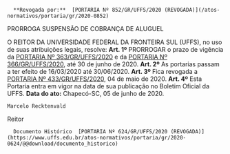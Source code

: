       **Revogada por:**  [PORTARIA Nº 852/GR/UFFS/2020 (REVOGADA)](/atos-normativos/portaria/gr/2020-0852) 

   PRORROGA SUSPENSÃO DE COBRANÇA DE ALUGUEL  

 O REITOR DA UNIVERSIDADE FEDERAL DA FRONTEIRA SUL (UFFS), no uso de suas atribuições legais, resolve:   **Art. 1º**  PRORROGAR o prazo de vigência da [PORTARIA Nº 363/GR/UFFS/2020](https://www.uffs.edu.br/atos-normativos/portaria/gr/2020-0363) e da [PORTARIA Nº 366/GR/UFFS/2020](https://www.uffs.edu.br/atos-normativos/portaria/gr/2020-0366), até 30 de junho de 2020.   **Art. 2º**  As portarias passam a ter efeito de 16/03/2020 até 30/06/2020.   **Art. 3º**  Fica revogada a [PORTARIA Nº 433/GR/UFFS/2020](https://www.uffs.edu.br/atos-normativos/portaria/gr/2020-0433), 04 de maio de 2020.   **Art. 4º**  Esta Portaria entra em vigor na data de sua publicação no Boletim Oficial da UFFS.        **Data do ato:** Chapecó-SC, 05 de junho de 2020.   
 

    Marcelo Recktenvald   
 Reitor 

      Documento Histórico  [PORTARIA Nº 624/GR/UFFS/2020 (REVOGADA)](https://www.uffs.edu.br/atos-normativos/portaria/gr/2020-0624/@@download/documento_historico)     
      